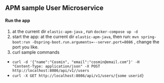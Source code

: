 ## APM sample User Microservice



#### Run the app 
1. at the current dir `elastic-apm-java` , run `docker-compose up -d`
2. start the app: at the current dir `elastic-apm-java`, then run: `mvn spring-boot:run -Dspring-boot.run.arguments=--server.port=8086` , change the port you like.
3. curl sample commands
- `curl -d '{"name":"Cosmin", "email":"cosmin@email.com"}' -H "Content-Type: application/json" -X POST http://localhost:8086/api/v1//users`
- `curl -X GET http://localhost:8086/api/v1/users/{some userid}`
